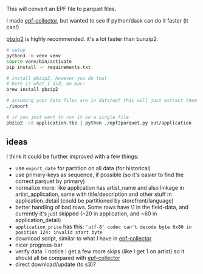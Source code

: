 This will convert an EPF file to parquet files.

I made [epf-collector](https://github.com/konsumer/epf-collector), but wanted to see if python/dask can do it faster (it can!)

[pbzip2](https://github.com/ruanhuabin/pbzip2) is highly recommended. it's a lot faster than bunzip2.

```sh
# setup
python3 -m venv venv
source venv/bin/activate
pip install -r requirements.txt

# install pbzip2, however you do that
# here is what I did, on mac:
brew install pbzip2

# assuming your data files are in data/epf this will just extract them all, then import them into a duckdb (if that is installed)
./import

# if you just want to run it on a single file
pbzip2 -cd application.tbz | python ./epf2parquet.py out/application
```


## ideas

I think it could be further improved with a few things:

- use `export_date` for partition on all data (for historical)
- use primary-keys as sequence, if possible (so it's easier to find the correct parquet by primary)
- normalize more: like application has artist_name and also linkage in artist_application, same with title/description and other stuff in application_detail (could be partitioned by storefront/language)
- better handling of bad rows. Some rows have \1 in the field-data, and currently it's just skipped (~20 in application, and ~60 in application_detail)
- `application_price` has this: `'utf-8' codec can't decode byte 0x80 in position 124: invalid start byte`
- download script, similar to what I have in [epf-collector](https://github.com/konsumer/epf-collector)
- nicer progress-bar
- verify data. I notice I get a few more skips (like I get 1 on artist) so it should all be compared with [epf-collector](https://github.com/konsumer/epf-collector)
- direct download/update (to s3)?
